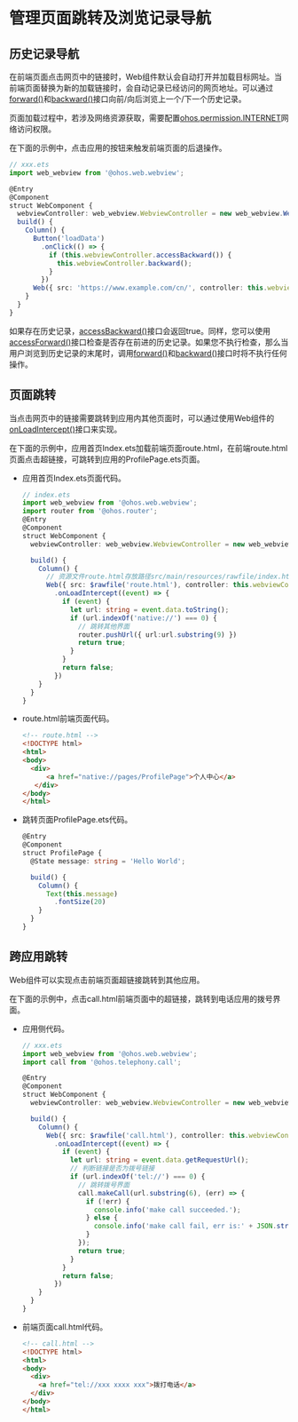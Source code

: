 # 管理页面跳转及浏览记录导航


## 历史记录导航

在前端页面点击网页中的链接时，Web组件默认会自动打开并加载目标网址。当前端页面替换为新的加载链接时，会自动记录已经访问的网页地址。可以通过[forward()](../reference/apis-arkweb/js-apis-webview.md#forward)和[backward()](../reference/apis-arkweb/js-apis-webview.md#backward)接口向前/向后浏览上一个/下一个历史记录。

页面加载过程中，若涉及网络资源获取，需要配置[ohos.permission.INTERNET](../security/AccessToken/declare-permissions.md)网络访问权限。

  在下面的示例中，点击应用的按钮来触发前端页面的后退操作。

```ts
// xxx.ets
import web_webview from '@ohos.web.webview';

@Entry
@Component
struct WebComponent {
  webviewController: web_webview.WebviewController = new web_webview.WebviewController();
  build() {
    Column() {
      Button('loadData')
        .onClick(() => {
          if (this.webviewController.accessBackward()) {
            this.webviewController.backward();
          }
        })
      Web({ src: 'https://www.example.com/cn/', controller: this.webviewController})
    }
  }
}
```


如果存在历史记录，[accessBackward()](../reference/apis-arkweb/js-apis-webview.md#accessbackward)接口会返回true。同样，您可以使用[accessForward()](../reference/apis-arkweb/js-apis-webview.md#accessforward)接口检查是否存在前进的历史记录。如果您不执行检查，那么当用户浏览到历史记录的末尾时，调用[forward()](../reference/apis-arkweb/js-apis-webview.md#forward)和[backward()](../reference/apis-arkweb/js-apis-webview.md#backward)接口时将不执行任何操作。


## 页面跳转

当点击网页中的链接需要跳转到应用内其他页面时，可以通过使用Web组件的[onLoadIntercept()](../reference/apis-arkweb/ts-basic-components-web.md#onloadintercept10)接口来实现。

在下面的示例中，应用首页Index.ets加载前端页面route.html，在前端route.html页面点击超链接，可跳转到应用的ProfilePage.ets页面。

- 应用首页Index.ets页面代码。
  
  ```ts
  // index.ets
  import web_webview from '@ohos.web.webview';
  import router from '@ohos.router';
  @Entry
  @Component
  struct WebComponent {
    webviewController: web_webview.WebviewController = new web_webview.WebviewController();
  
    build() {
      Column() {
        // 资源文件route.html存放路径src/main/resources/rawfile/index.html
        Web({ src: $rawfile('route.html'), controller: this.webviewController })
          .onLoadIntercept((event) => {
            if (event) {
              let url: string = event.data.toString();
              if (url.indexOf('native://') === 0) {
                // 跳转其他界面
                router.pushUrl({ url:url.substring(9) })
                return true;
              }
            }
            return false;
          })
      }
    }
  }
  ```

- route.html前端页面代码。
  
  ```html
  <!-- route.html -->
  <!DOCTYPE html>
  <html>
  <body>
    <div>
        <a href="native://pages/ProfilePage">个人中心</a>
     </div>
  </body>
  </html>
  ```

- 跳转页面ProfilePage.ets代码。
  
  ```ts
  @Entry
  @Component
  struct ProfilePage {
    @State message: string = 'Hello World';
  
    build() {
      Column() {
        Text(this.message)
          .fontSize(20)
      }
    }
  }
  ```


## 跨应用跳转

Web组件可以实现点击前端页面超链接跳转到其他应用。

在下面的示例中，点击call.html前端页面中的超链接，跳转到电话应用的拨号界面。

- 应用侧代码。
  
  ```ts
  // xxx.ets
  import web_webview from '@ohos.web.webview';
  import call from '@ohos.telephony.call';
  
  @Entry
  @Component
  struct WebComponent {
    webviewController: web_webview.WebviewController = new web_webview.WebviewController();
  
    build() {
      Column() {
        Web({ src: $rawfile('call.html'), controller: this.webviewController})
          .onLoadIntercept((event) => {
            if (event) {
              let url: string = event.data.getRequestUrl();
              // 判断链接是否为拨号链接
              if (url.indexOf('tel://') === 0) {
                // 跳转拨号界面
                call.makeCall(url.substring(6), (err) => {
                  if (!err) {
                    console.info('make call succeeded.');
                  } else {
                    console.info('make call fail, err is:' + JSON.stringify(err));
                  }
                });
                return true;
              }
            }
            return false;
          })
      }
    }
  }
  ```

- 前端页面call.html代码。
  
  ```html
  <!-- call.html -->
  <!DOCTYPE html>
  <html>
  <body>
    <div>
      <a href="tel://xxx xxxx xxx">拨打电话</a>
    </div>
  </body>
  </html>
  ```
